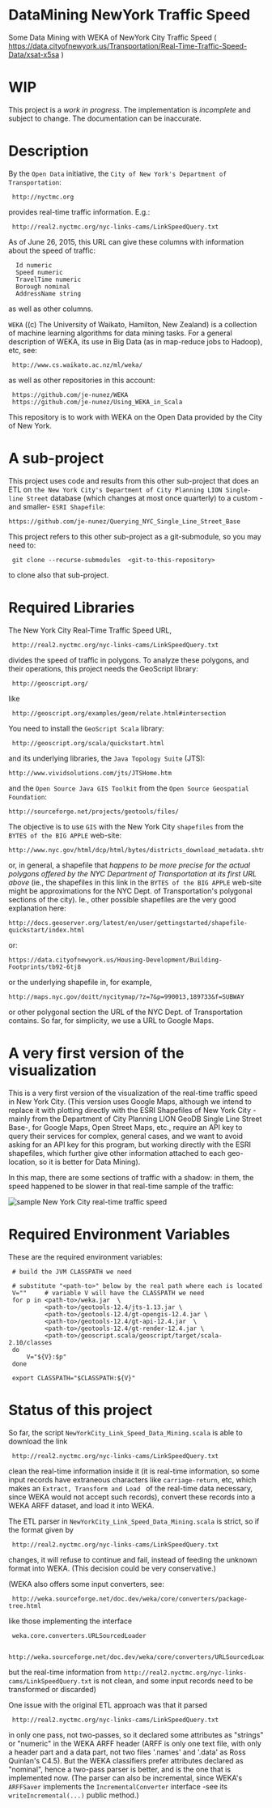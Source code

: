 # DataMining NewYork Traffic Speed

Some Data Mining with WEKA of NewYork City Traffic Speed
( https://data.cityofnewyork.us/Transportation/Real-Time-Traffic-Speed-Data/xsat-x5sa )

# WIP

This project is a *work in progress*. The implementation is *incomplete* and
subject to change. The documentation can be inaccurate.

# Description

By the `Open Data` initiative, the `City of New York's Department of
Transportation`:

     http://nyctmc.org

provides real-time traffic information. E.g.:

     http://real2.nyctmc.org/nyc-links-cams/LinkSpeedQuery.txt

As of June 26, 2015, this URL can give these columns with information
about the speed of traffic:

      Id numeric
      Speed numeric
      TravelTime numeric
      Borough nominal
      AddressName string

as well as other columns.

`WEKA` ((c) The University of Waikato, Hamilton, New Zealand) is a collection
of machine learning algorithms for data mining tasks. For a general
description of WEKA, its use in Big Data (as in map-reduce jobs to Hadoop),
etc, see:

     http://www.cs.waikato.ac.nz/ml/weka/

as well as other repositories in this account:

     https://github.com/je-nunez/WEKA
     https://github.com/je-nunez/Using_WEKA_in_Scala

This repository is to work with WEKA on the Open Data provided by the City of
New York.

# A sub-project

This project uses code and results from this other sub-project that does an
ETL on `the New York City's Department of City Planning LION Single-line
Street` database (which changes at most once quarterly) to a custom -and
smaller- `ESRI Shapefile`:

    https://github.com/je-nunez/Querying_NYC_Single_Line_Street_Base

This project refers to this other sub-project as a git-submodule, so you may
need to:

     git clone --recurse-submodules  <git-to-this-repository>

to clone also that sub-project.

# Required Libraries

The New York City Real-Time Traffic Speed URL,

     http://real2.nyctmc.org/nyc-links-cams/LinkSpeedQuery.txt

divides the speed of traffic in polygons. To analyze these polygons, and their
operations, this project needs the GeoScript library:

     http://geoscript.org/

like

     http://geoscript.org/examples/geom/relate.html#intersection

You need to install the `GeoScript Scala` library:

     http://geoscript.org/scala/quickstart.html

and its underlying libraries, the `Java Topology Suite` (JTS):

    http://www.vividsolutions.com/jts/JTSHome.htm

and the `Open Source Java GIS Toolkit` from the `Open Source
Geospatial Foundation`:

    http://sourceforge.net/projects/geotools/files/

The objective is to use `GIS` with the New York City `shapefiles` from
the `BYTES of the BIG APPLE` web-site:

    http://www.nyc.gov/html/dcp/html/bytes/districts_download_metadata.shtml#cbt

or, in general, a shapefile that *happens to be more precise for the actual
polygons offered by the NYC Department of Transportation at its first URL above*
(ie., the shapefiles in this link in the `BYTES of the BIG APPLE` web-site
might be approximations for the NYC Dept. of Transportation's polygonal
sections of the city). Ie., other possible shapefiles are the very good
explanation here:

    http://docs.geoserver.org/latest/en/user/gettingstarted/shapefile-quickstart/index.html

or:

    https://data.cityofnewyork.us/Housing-Development/Building-Footprints/tb92-6tj8

or the underlying shapefile in, for example,

    http://maps.nyc.gov/doitt/nycitymap/?z=7&p=990013,189733&f=SUBWAY

or other polygonal section the URL of the NYC Dept. of Transportation contains.
So far, for simplicity, we use a URL to Google Maps.

# A very first version of the visualization

This is a very first version of the visualization of the real-time
traffic speed in New York City. (This version uses Google Maps, although
we intend to replace it with plotting directly with the ESRI Shapefiles
of New York City -mainly from the Department of City Planning LION GeoDB
Single Line Street Base-, for Google Maps, Open Street Maps, etc., require
an API key to query their services for complex, general cases, and we
want to avoid asking for an API key for this program, but working directly
with the ESRI shapefiles, which further give other information attached to
each geo-location, so it is better for Data Mining).

In this map, there are some sections of traffic with a shadow: in them, the
speed happened to be slower in that real-time sample of the traffic:

![sample New York City real-time traffic speed](/visualiz_traffic_vibrancy_speed_a_first_sample.png?raw=true "sample New York City real-time traffic speed")

# Required Environment Variables

These are the required environment variables:

     # build the JVM CLASSPATH we need
      
     # substitute "<path-to>" below by the real path where each is located
     V=""     # variable V will have the CLASSPATH we need
     for p in <path-to>/weka.jar  \
              <path-to>/geotools-12.4/jts-1.13.jar \
              <path-to>/geotools-12.4/gt-opengis-12.4.jar \
              <path-to>/geotools-12.4/gt-api-12.4.jar  \
              <path-to>/geotools-12.4/gt-render-12.4.jar \
              <path-to>/geoscript.scala/geoscript/target/scala-2.10/classes
     do
         V="${V}:$p"
     done
      
     export CLASSPATH="$CLASSPATH:${V}"

# Status of this project

So far, the script `NewYorkCity_Link_Speed_Data_Mining.scala` is able to
download the link

     http://real2.nyctmc.org/nyc-links-cams/LinkSpeedQuery.txt

clean the real-time information inside it (it is real-time information, so some
input records have extraneous characters like `carriage-return`, etc, which
makes an `Extract, Transform and Load ` of the real-time data necessary, since
WEKA would not accept such records), convert these records into a WEKA ARFF
dataset, and load it into WEKA.

The ETL parser in `NewYorkCity_Link_Speed_Data_Mining.scala` is strict, so if
the format given by

     http://real2.nyctmc.org/nyc-links-cams/LinkSpeedQuery.txt

changes, it will refuse to continue and fail, instead of feeding the unknown
format into WEKA. (This decision could be very conservative.)

(WEKA also offers some input converters, see:

     http://weka.sourceforge.net/doc.dev/weka/core/converters/package-tree.html

like those implementing the interface

     weka.core.converters.URLSourcedLoader
      
     http://weka.sourceforge.net/doc.dev/weka/core/converters/URLSourcedLoader.html

but the real-time information from
`http://real2.nyctmc.org/nyc-links-cams/LinkSpeedQuery.txt` is not clean,
and some input records need to be transformed or discarded)

One issue with the original ETL approach was that it parsed

     http://real2.nyctmc.org/nyc-links-cams/LinkSpeedQuery.txt

in only one pass, not two-passes, so it declared some attributes as "strings"
or "numeric" in the WEKA ARFF header (ARFF is only one text file, with only a
header part and a data part, not two files '.names' and '.data' as Ross Quinlan's
C4.5). But the WEKA classifiers prefer attributes declared as "nominal", hence a
two-pass parser is better, and is the one that is implemented now. (The parser
can also be incremental, since WEKA's `ARFFSaver` implements the
`IncrementalConverter` interface -see its `writeIncremental(...)` public method.)

